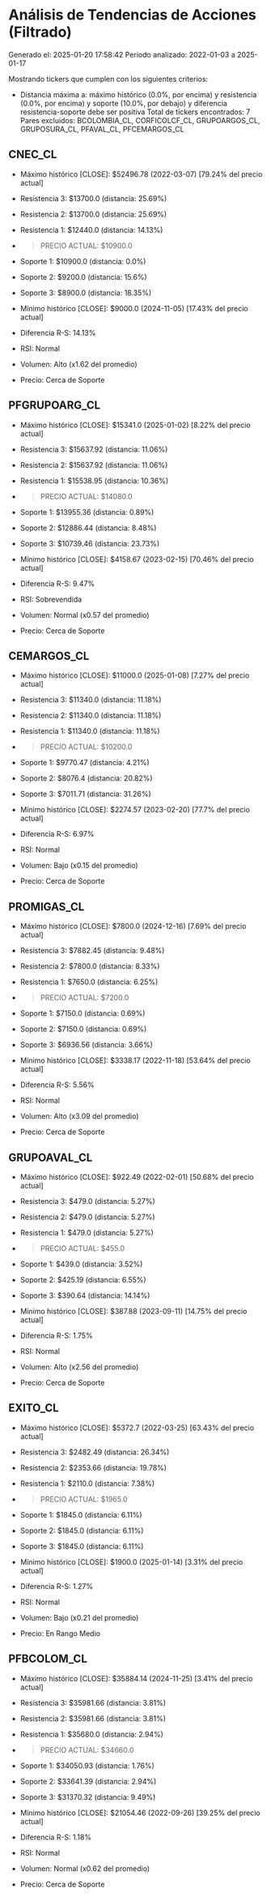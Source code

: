 # Análisis de Tendencias de Acciones (Filtrado)

Generado el: 2025-01-20 17:58:42
Período analizado: 2022-01-03 a 2025-01-17

Mostrando tickers que cumplen con los siguientes criterios:
- Distancia máxima a: máximo histórico (0.0%, por encima) y resistencia (0.0%, por encima) y soporte (10.0%, por debajo) y diferencia resistencia-soporte debe ser positiva
Total de tickers encontrados: 7
Pares excluidos: BCOLOMBIA_CL, CORFICOLCF_CL, GRUPOARGOS_CL, GRUPOSURA_CL, PFAVAL_CL, PFCEMARGOS_CL

## CNEC_CL
- Máximo histórico [CLOSE]: $52496.78 (2022-03-07) [79.24% del precio actual]
- Resistencia 3: $13700.0 (distancia: 25.69%)
- Resistencia 2: $13700.0 (distancia: 25.69%)
- Resistencia 1: $12440.0 (distancia: 14.13%)
- > PRECIO ACTUAL: $10900.0
- Soporte 1: $10900.0 (distancia: 0.0%)
- Soporte 2: $9200.0 (distancia: 15.6%)
- Soporte 3: $8900.0 (distancia: 18.35%)
- Mínimo histórico [CLOSE]: $9000.0 (2024-11-05) [17.43% del precio actual]

- Diferencia R-S: 14.13%
- RSI: Normal
- Volumen: Alto (x1.62 del promedio)
- Precio: Cerca de Soporte

## PFGRUPOARG_CL
- Máximo histórico [CLOSE]: $15341.0 (2025-01-02) [8.22% del precio actual]
- Resistencia 3: $15637.92 (distancia: 11.06%)
- Resistencia 2: $15637.92 (distancia: 11.06%)
- Resistencia 1: $15538.95 (distancia: 10.36%)
- > PRECIO ACTUAL: $14080.0
- Soporte 1: $13955.36 (distancia: 0.89%)
- Soporte 2: $12886.44 (distancia: 8.48%)
- Soporte 3: $10739.46 (distancia: 23.73%)
- Mínimo histórico [CLOSE]: $4158.67 (2023-02-15) [70.46% del precio actual]

- Diferencia R-S: 9.47%
- RSI: Sobrevendida
- Volumen: Normal (x0.57 del promedio)
- Precio: Cerca de Soporte

## CEMARGOS_CL
- Máximo histórico [CLOSE]: $11000.0 (2025-01-08) [7.27% del precio actual]
- Resistencia 3: $11340.0 (distancia: 11.18%)
- Resistencia 2: $11340.0 (distancia: 11.18%)
- Resistencia 1: $11340.0 (distancia: 11.18%)
- > PRECIO ACTUAL: $10200.0
- Soporte 1: $9770.47 (distancia: 4.21%)
- Soporte 2: $8076.4 (distancia: 20.82%)
- Soporte 3: $7011.71 (distancia: 31.26%)
- Mínimo histórico [CLOSE]: $2274.57 (2023-02-20) [77.7% del precio actual]

- Diferencia R-S: 6.97%
- RSI: Normal
- Volumen: Bajo (x0.15 del promedio)
- Precio: Cerca de Soporte

## PROMIGAS_CL
- Máximo histórico [CLOSE]: $7800.0 (2024-12-16) [7.69% del precio actual]
- Resistencia 3: $7882.45 (distancia: 9.48%)
- Resistencia 2: $7800.0 (distancia: 8.33%)
- Resistencia 1: $7650.0 (distancia: 6.25%)
- > PRECIO ACTUAL: $7200.0
- Soporte 1: $7150.0 (distancia: 0.69%)
- Soporte 2: $7150.0 (distancia: 0.69%)
- Soporte 3: $6936.56 (distancia: 3.66%)
- Mínimo histórico [CLOSE]: $3338.17 (2022-11-18) [53.64% del precio actual]

- Diferencia R-S: 5.56%
- RSI: Normal
- Volumen: Alto (x3.09 del promedio)
- Precio: Cerca de Soporte

## GRUPOAVAL_CL
- Máximo histórico [CLOSE]: $922.49 (2022-02-01) [50.68% del precio actual]
- Resistencia 3: $479.0 (distancia: 5.27%)
- Resistencia 2: $479.0 (distancia: 5.27%)
- Resistencia 1: $479.0 (distancia: 5.27%)
- > PRECIO ACTUAL: $455.0
- Soporte 1: $439.0 (distancia: 3.52%)
- Soporte 2: $425.19 (distancia: 6.55%)
- Soporte 3: $390.64 (distancia: 14.14%)
- Mínimo histórico [CLOSE]: $387.88 (2023-09-11) [14.75% del precio actual]

- Diferencia R-S: 1.75%
- RSI: Normal
- Volumen: Alto (x2.56 del promedio)
- Precio: Cerca de Soporte

## EXITO_CL
- Máximo histórico [CLOSE]: $5372.7 (2022-03-25) [63.43% del precio actual]
- Resistencia 3: $2482.49 (distancia: 26.34%)
- Resistencia 2: $2353.66 (distancia: 19.78%)
- Resistencia 1: $2110.0 (distancia: 7.38%)
- > PRECIO ACTUAL: $1965.0
- Soporte 1: $1845.0 (distancia: 6.11%)
- Soporte 2: $1845.0 (distancia: 6.11%)
- Soporte 3: $1845.0 (distancia: 6.11%)
- Mínimo histórico [CLOSE]: $1900.0 (2025-01-14) [3.31% del precio actual]

- Diferencia R-S: 1.27%
- RSI: Normal
- Volumen: Bajo (x0.21 del promedio)
- Precio: En Rango Medio

## PFBCOLOM_CL
- Máximo histórico [CLOSE]: $35884.14 (2024-11-25) [3.41% del precio actual]
- Resistencia 3: $35981.66 (distancia: 3.81%)
- Resistencia 2: $35981.66 (distancia: 3.81%)
- Resistencia 1: $35680.0 (distancia: 2.94%)
- > PRECIO ACTUAL: $34660.0
- Soporte 1: $34050.93 (distancia: 1.76%)
- Soporte 2: $33641.39 (distancia: 2.94%)
- Soporte 3: $31370.32 (distancia: 9.49%)
- Mínimo histórico [CLOSE]: $21054.46 (2022-09-26) [39.25% del precio actual]

- Diferencia R-S: 1.18%
- RSI: Normal
- Volumen: Normal (x0.62 del promedio)
- Precio: Cerca de Soporte
